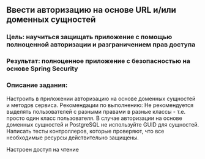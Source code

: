 ## Ввести авторизацию на основе URL и/или доменных сущностей
### Цель: научиться защищать приложение с помощью полноценной авторизации и разграничением прав доступа
### Результат: полноценное приложение с безопасностью на основе Spring Security
### Описание задания:
Настроить в приложении авторизацию на основе доменных сущностей и методов сервиса. 
Рекомендации по выполнению:
Не рекомендуется выделять пользователей с разными правами в разные классы - т.е. просто один класс пользователя.
В случае авторизации на основе доменных сущностей и PostgreSQL не используйте GUID для сущностей.
Написать тесты контроллеров, которые проверяют, что все необходимые ресурсы действительно защищены.

Настроен доступ на чтение 